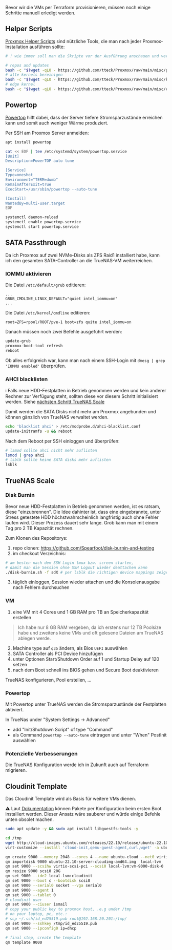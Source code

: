 Bevor wir die VMs per Terraform provisionieren, müssen noch einige Schritte manuell erledigt werden.

## Helper Scripts

[Proxmox Helper Scripts](https://tteck.github.io/Proxmox/) sind nützliche Tools, die man nach jeder Proxmox-Installation ausführen sollte:

  ```bash
  # ! wie immer soll man die Skripte vor der Ausführung anschauen und verifizieren
  
  # repos and updates
  bash -c "$(wget -qLO - https://github.com/tteck/Proxmox/raw/main/misc/post-pve-install.sh)"
  # alte kernels bereinigen
  bash -c "$(wget -qLO - https://github.com/tteck/Proxmox/raw/main/misc/kernel-clean.sh)"
  # edge kernel
  bash -c "$(wget -qLO - https://github.com/tteck/Proxmox/raw/main/misc/edge-kernel.sh)"
  ```

## Powertop

[Powertop](https://wiki.ubuntuusers.de/PowerTOP/) hilft dabei, dass der Server tiefere 
Stromsparzustände erreichen kann und somit auch weniger Wärme produziert.

Per SSH am Proxmox Server anmelden:

   ```bash
   apt install powertop

   cat << EOF | tee /etc/systemd/system/powertop.service
   [Unit]
   Description=PowerTOP auto tune

   [Service]
   Type=oneshot
   Environment="TERM=dumb"
   RemainAfterExit=true
   ExecStart=/usr/sbin/powertop --auto-tune

   [Install]
   WantedBy=multi-user.target
   EOF

   systemctl daemon-reload
   systemctl enable powertop.service
   systemctl start powertop.service

   ```

## SATA Passthrough

Da ich Proxmox auf zwei NVMe-Disks als ZFS Raid1 installiert habe, kann ich den gesamten 
SATA-Controller an die TrueNAS-VM weiterreichen.

### IOMMU aktivieren

Die Datei `/etc/default/grub` editieren:

  ```
  ...
  GRUB_CMDLINE_LINUX_DEFAULT="quiet intel_iommu=on"
  ...
  ```

Die Datei `/etc/kernel/cmdline` editieren:

  ```
  root=ZFS=rpool/ROOT/pve-1 boot=zfs quite intel_iommu=on
  ```

Danach müssen noch zwei Befehle ausgeführt werden:

  ```bash
  update-grub
  proxmox-boot-tool refresh
  reboot
  ```

Ob alles erfolgreich war, kann man nach einem SSH-Login mit `dmesg | grep 'IOMMU enabled'` überprüfen.

### AHCI blacklisten

ℹ️ Falls neue HDD-Festplatten in Betrieb genommen werden und kein anderer Rechner zur Verfügung steht, 
sollten diese vor diesem Schritt initialisiert werden. Siehe [nächsten Schritt TrueNAS Scale](#disk-burnin)

Damit werden die SATA Disks nicht mehr am Proxmox angebunden und können gänzlich von TrueNAS verwaltet werden. 

  ```bash
  echo 'blacklist ahci' > /etc/modprobe.d/ahci-blacklist.conf
  update-initramfs -u && reboot
  ```

Nach dem Reboot per SSH einloggen und überprüfen:

  ```bash
  # lsmod sollte ahci nicht mehr auflisten
  lsmod | grep ahci  
  # lsblk sollte keine SATA disks mehr auflisten
  lsblk
  ```

## TrueNAS Scale

### Disk Burnin

Bevor neue HDD-Festplatten in Betrieb genommen werden, ist es ratsam, diese "einzubrennen". 
Die Idee dahinter ist, dass eine eingebrannte, unter Stress getestete HDD höchstwahrscheinlich 
langfristig auch ohne Fehler laufen wird. Dieser Prozess dauert sehr lange. Grob kann man mit 
einem Tag pro 2 TB Kapazität rechnen.

Zum Klonen des Repositorys:

  1. repo clonen: https://github.com/Spearfoot/disk-burnin-and-testing
  2. im checkout Verzeichnis:
  ```bash
  # am besten nach dem SSH Login tmux bzw. screen starten,
  # damit man die Session ohne SSH Logout wieder deattachen kann
  ./disk-burnin.sh -f sdX # per lsblk die richtigen device mappings zeigen
  ```
  3. täglich einloggen, Session wieder attachen und die Konsolenausgabe nach Fehlern durchsuchen

### VM

  1. eine VM mit 4 Cores und 1 GB RAM pro TB an Speicherkapazität erstellen
  > Ich habe nur 8 GB RAM vergeben, da ich erstens nur 12 TB Poolsize habe und zweitens keine VMs und oft 
  gelesene Dateien am TrueNAS ablegen werde. 
  2. Machine type auf `q35` ändern, als Bios `UEFI` auswählen
  3. SATA Controller als PCI Device hinzufügen
  4. unter Optionen Start/Shutdown Order auf 1 und Startup Delay auf 120 setzen
  5. nach dem Boot schnell ins BIOS gehen und Secure Boot deaktivieren

TrueNAS konfigurieren, Pool erstellen, ...

### Powertop

Mit Powertop unter TrueNAS werden die Stromsparzustände der Festplatten aktiviert.

In TrueNas under "System Settings -> Advanced" 
  * add "Init/Shutdown Script" of type "Command" 
  * als Command `powertop --auto-tune` eintragen und unter "When" PostInit auswählen

### Potenzielle Verbesserungen

Die TrueNAS Konfiguration werde ich in Zukunft auch auf Terraform migrieren. 

## Cloudinit Template

Das Cloudinit Template wird als Basis für weitere VMs dienen. 

⚠️ Laut [Dokumentation](https://cloudinit.readthedocs.io/en/latest/reference/examples.html#install-arbitrary-packages) 
können Pakete per Konfiguration beim ersten Boot installiert werden. Dieser Ansatz wäre sauberer und 
würde einige Befehle unten obsolet machen.

  ```bash
  sudo apt update -y && sudo apt install libguestfs-tools -y
  
  cd /tmp
  wget http://cloud-images.ubuntu.com/releases/22.10/release/ubuntu-22.10-server-cloudimg-amd64.img
  virt-customize --install 'cloud-init,qemu-guest-agent,curl,wget' -a ubuntu-22.10-server-cloudimg-amd64.img
  
  qm create 9000 --memory 2048 --cores 4 --name ubuntu-cloud --net0 virtio,bridge=vmbr0
  qm importdisk 9000 ubuntu-22.10-server-cloudimg-amd64.img  local-lvm
  qm set 9000 --scsihw virtio-scsi-pci --scsi0 local-lvm:vm-9000-disk-0
  qm resize 9000 scsi0 20G
  qm set 9000 --ide2 local-lvm:cloudinit
  qm set 9000 --boot c --bootdisk scsi0
  qm set 9000 --serial0 socket --vga serial0
  qm set 9000 --agent 1
  qm set 9000 --tablet 0
  # cloudinit user
  qm set 9000 --ciuser ismail
  # copy your public key to proxmox host, .e.g under /tmp
  # on your laptop, pc, etc.: 
  # scp ~/.ssh/id_ed25519.pub root@192.168.20.201:/tmp/
  qm set 9000 --sshkey /tmp/id_ed25519.pub
  qm set 9000 --ipconfig0 ip=dhcp
  
  # final step, create the template
  qm template 9000
  ```
